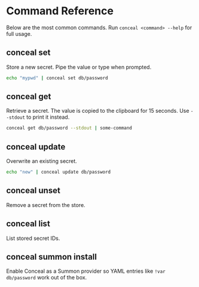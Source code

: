 # Command Reference

Below are the most common commands. Run `conceal <command> --help` for full
usage.

## conceal set

Store a new secret. Pipe the value or type when prompted.

```bash
echo "mypwd" | conceal set db/password
```

## conceal get

Retrieve a secret. The value is copied to the clipboard for 15 seconds. Use
`--stdout` to print it instead.

```bash
conceal get db/password --stdout | some-command
```

## conceal update

Overwrite an existing secret.

```bash
echo "new" | conceal update db/password
```

## conceal unset

Remove a secret from the store.

## conceal list

List stored secret IDs.

## conceal summon install

Enable Conceal as a Summon provider so YAML entries like `!var db/password`
work out of the box.
